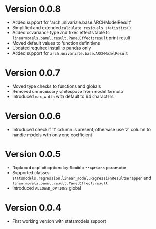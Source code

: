 # Version 0.0.8
- Added support for 'arch.univariate.base.ARCHModelResult'
- Simplified and extended `calculate_residuals_statistics()`
- Added covariance type and fixed effects table to `linearmodels.panel.result.PanelEffectsresult` print result
- Moved default values to function definitions
- Updated required install to pandas only
- Added support for `arch.univariate.base.ARCHModelResult`

# Version 0.0.7
- Moved type checks to functions and globals
- Removed unnecessary whitespace from model formula
- Introduced `max_width` with default to 64 characters 

# Version 0.0.6
- Introduced check if 't' column is present, otherwise use 'z' column to handle models with only one coefficient

# Version 0.0.5
- Replaced explicit options by flexible `**options` parameter
- Supported classes: `statsmodels.regression.linear_model.RegressionResultsWrapper` and `linearmodels.panel.result.PanelEffectsresult`
- Introduced `ALLOWED_OPTIONS` global

# Version 0.0.4
- First working version with statsmodels support